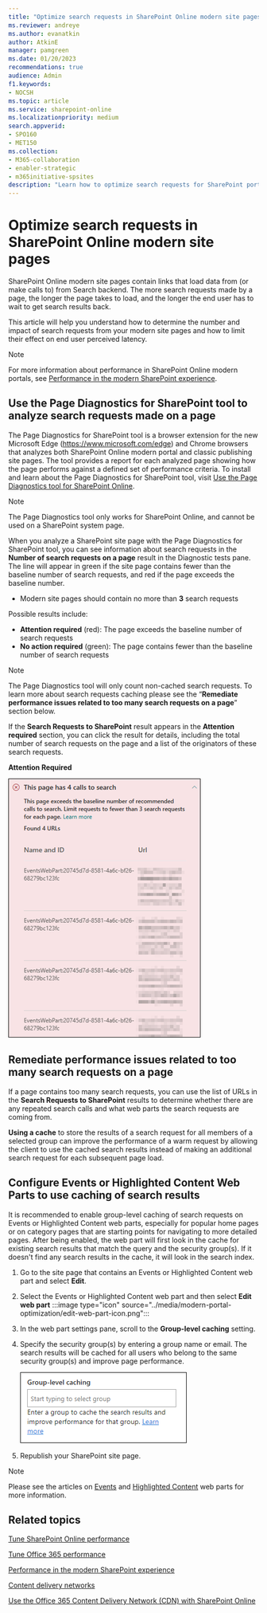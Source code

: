 ```yaml
---
title: "Optimize search requests in SharePoint Online modern site pages"
ms.reviewer: andreye
ms.author: evanatkin
author: AtkinE
manager: pamgreen
ms.date: 01/20/2023
recommendations: true
audience: Admin
f1.keywords:
- NOCSH
ms.topic: article
ms.service: sharepoint-online
ms.localizationpriority: medium
search.appverid:
- SPO160
- MET150
ms.collection:
- M365-collaboration
- enabler-strategic
- m365initiative-spsites
description: "Learn how to optimize search requests for SharePoint portal pages."
---
```


# Optimize search requests in SharePoint Online modern site pages 

SharePoint Online modern site pages contain links that load data from (or make calls to) from Search backend. The more search requests made by a page, the longer the page takes to load, and the longer the end user has to wait to get search results back.  

This article will help you understand how to determine the number and impact of search requests from your modern site pages and how to limit their effect on end user perceived latency.

>[!NOTE]
>For more information about performance in SharePoint Online modern portals, see [Performance in the modern SharePoint experience](/sharepoint/modern-experience-performance).

## Use the Page Diagnostics for SharePoint tool to analyze search requests made on a page

The Page Diagnostics for SharePoint tool is a browser extension for the new Microsoft Edge (https://www.microsoft.com/edge) and Chrome browsers that analyzes both SharePoint Online modern portal and classic publishing site pages. The tool provides a report for each analyzed page showing how the page performs against a defined set of performance criteria. To install and learn about the Page Diagnostics for SharePoint tool, visit [Use the Page Diagnostics tool for SharePoint Online](./page-diagnostics-for-spo.md).

>[!NOTE]
> The Page Diagnostics tool only works for SharePoint Online, and cannot be used on a SharePoint system page.

When you analyze a SharePoint site page with the Page Diagnostics for SharePoint tool, you can see information about search requests in the **Number of search requests on a page** result in the Diagnostic tests pane. The line will appear in green if the site page contains fewer than the baseline number of search requests, and red if the page exceeds the baseline number.

- Modern site pages should contain no more than **3** search requests

Possible results include:

- **Attention required** (red): The page exceeds the baseline number of search requests 
- **No action required** (green): The page contains fewer than the baseline number of search requests

>[!NOTE]
>The Page Diagnostics tool will only count non-cached search requests. To learn more about search requests caching please see the “**Remediate performance issues related to too many search requests on a page**” section below.

If the **Search Requests to SharePoint** result appears in the **Attention required** section, you can click the result for details, including the total number of search requests on the page and a list of the originators of these search requests.

**Attention Required**

![Screenshot that shows the red Attention Required notification.](../media/modern-portal-optimization/PageDiagSearchFailure.png)

## Remediate performance issues related to too many search requests on a page

If a page contains too many search requests, you can use the list of URLs in the **Search Requests to SharePoint** results to determine whether there are any repeated search calls and what web parts the search requests are coming from.

**Using a cache** to store the results of a search request for all members of a selected group can improve the performance of a warm request by allowing the client to use the cached search results instead of making an additional search request for each subsequent page load. 

## Configure Events or Highlighted Content Web Parts to use caching of search results

It is recommended to enable group-level caching of search requests on Events or Highlighted Content web parts, especially for popular home pages or on category pages that are starting points for navigating to more detailed pages. After being enabled, the web part will first look in the cache for existing search results that match the query and the security group(s). If it doesn't find any search results in the cache, it will look in the search index.

1. Go to the site page that contains an Events or Highlighted Content web part and select **Edit**.

2. Select the Events or Highlighted Content web part and then select **Edit web part** :::image type="icon" source="../media/modern-portal-optimization/edit-web-part-icon.png":::

3. In the web part settings pane, scroll to the **Group-level caching** setting. 

4. Specify the security group(s) by entering a group name or email. The search results will be cached for all users who belong to the same security group(s) and improve page performance.

   ![Screenshot that shows the enable caching for group option.](../media/modern-portal-optimization/Group-level-caching-setting.png)

5. Republish your SharePoint site page.

>[!NOTE]
>Please see the articles on [Events](https://support.microsoft.com/office/5fe4da93-5fa9-4695-b1ee-b0ae4c981909) and [Highlighted Content](https://support.microsoft.com/office/e34199b0-ff1a-47fb-8f4d-dbcaed329efd) web parts for more information.

## Related topics

[Tune SharePoint Online performance](tune-sharepoint-online-performance.md)

[Tune Office 365 performance](tune-microsoft-365-performance.md)

[Performance in the modern SharePoint experience](/sharepoint/modern-experience-performance)

[Content delivery networks](content-delivery-networks.md)

[Use the Office 365 Content Delivery Network (CDN) with SharePoint Online](use-microsoft-365-cdn-with-spo.md)